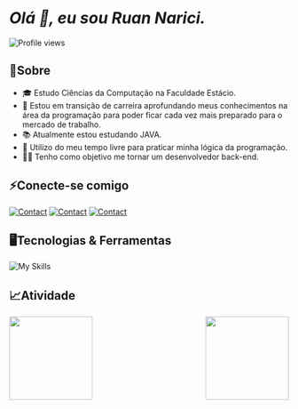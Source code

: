 # *Olá 👋, eu sou Ruan Narici.*
<div align="left">
<img src="https://komarev.com/ghpvc/?username=ruan-narici&color=green" alt="Profile views"/>

##  📃**Sobre**

* 🎓 Estudo Ciências da Computação na Faculdade Estácio.
* 💼 Estou em transição de carreira aprofundando meus conhecimentos na área da programação para poder ficar cada vez mais preparado para o mercado de trabalho.
* 📚 Atualmente estou estudando JAVA.
* 🎯 Utilizo do meu tempo livre para praticar minha lógica da programação.
* 👨‍💻 Tenho como objetivo me tornar um desenvolvedor back-end.

##  ⚡**Conecte-se comigo** 

[![Contact](https://skillicons.dev/icons?i=linkedin)](https://www.linkedin.com/in/ruan-narici/)
[![Contact](https://skillicons.dev/icons?i=instagram)](https://www.instagram.com/ruan.narici/)
[![Contact](https://skillicons.dev/icons?i=discord)](https://discord.com/channels/@me/1055241203001597993)


##  🖥️**Tecnologias & Ferramentas**

![My Skills](https://skillicons.dev/icons?i=html,css,js,java,mysql,ps,figma,linux,git,github,vscode)
  

  
##  📈**Atividade**

<!--GRÁFICO_LINGUAGEM---><img align="left" height="150em" src="https://github-readme-stats.vercel.app/api/top-langs/?username=ruan-narici&layout=compact&hide_title=true&hide_border=true&border_radius=10&bg_color=242938&title_color=fff&text_color=fff&card_width=230"/>
<!--GRÁFICO_STATS---><img align="right" height="150em" src="https://github-readme-stats.vercel.app/api?username=ruan-narici&show_icons=true&hide_title=true&layout=compact&hide_border=true&border_radius=10&bg_color=242938&title_color=fff&text_color=fff&icon_color=f70&ring_color=f70&card_width=330">

</div>

<!---
ruan-narici/ruan-narici is a ✨ special ✨ repository because its `README.md` (this file) appears on your GitHub profile.
You can click the Preview link to take a look at your changes.
--->
